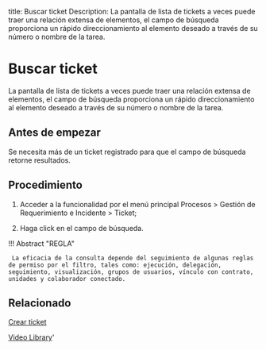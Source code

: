 title: Buscar ticket
Description: La pantalla de lista de tickets a veces puede traer una relación extensa de elementos, el campo de búsqueda proporciona un rápido direccionamiento al elemento deseado a través de su número o nombre de la tarea.
# Buscar ticket

La pantalla de lista de tickets a veces puede traer una relación extensa de elementos, el campo de búsqueda proporciona un rápido direccionamiento al elemento deseado a través de su número o nombre de la tarea.

Antes de empezar
----------------

Se necesita más de un ticket registrado para que el campo de búsqueda retorne
resultados.

Procedimiento
-------------

1.  Acceder a la funcionalidad por el menú principal Procesos \> Gestión de
    Requerimiento e Incidente \> Ticket;

2.  Haga click en el campo de búsqueda.


!!! Abstract "REGLA"
     
     La eficacia de la consulta depende del seguimiento de algunas reglas de permiso por el filtro, tales como: ejecución, delegación,        seguimiento, visualización, grupos de usuarios, vínculo con contrato, unidades y colaborador conectado.



Relacionado
-----------

[Crear ticket](/es-es/citsmart-platform-9/processes/tickets/use/create-ticket.html)

<i class='fa fa-youtube-play  fa-2x' style='color:#97ce17;vertical-align: middle;'> </i> [Video Library](https://www.youtube.com/playlist?list=PLB5qK2uzf2ROfIFL9F-3s-gomHNzudBEy)'

<!-- !!! tip "About"

    <b>Product/Version:</b> CITSmart | 8.00 &nbsp;&nbsp;
    <b>Updated:</b>01/25/2021 – Larissa Lourenço
